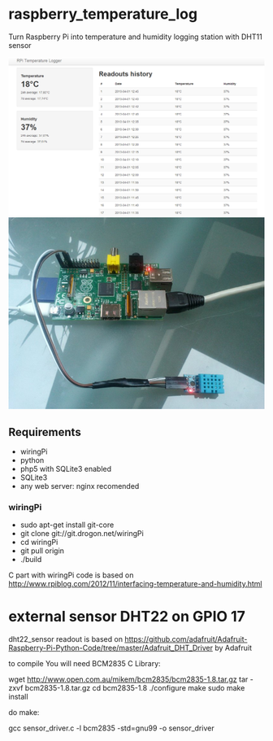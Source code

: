 # raspberry_temperature_log

Turn Raspberry Pi into temperature and humidity logging station with DHT11 sensor

![screenshot](/assets/img/1.png)
![raspberry wityh sensor](/assets/img/2.jpg)

## Requirements

* wiringPi
* python
* php5 with SQLite3 enabled
* SQLite3
* any web server: nginx recomended

### wiringPi

* sudo apt-get install git-core
* git clone git://git.drogon.net/wiringPi
* cd wiringPi
* git pull origin
* ./build

C part with wiringPi code is based on http://www.rpiblog.com/2012/11/interfacing-temperature-and-humidity.html 

# external sensor DHT22 on GPIO 17

dht22_sensor readout is based on https://github.com/adafruit/Adafruit-Raspberry-Pi-Python-Code/tree/master/Adafruit_DHT_Driver by Adafruit

to compile You will need BCM2835 C Library:

wget http://www.open.com.au/mikem/bcm2835/bcm2835-1.8.tar.gz
tar -zxvf bcm2835-1.8.tar.gz
cd bcm2835-1.8
./configure
make
sudo make install

do make:

gcc sensor_driver.c -l bcm2835 -std=gnu99 -o sensor_driver
